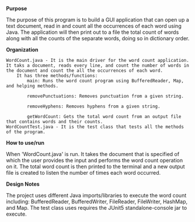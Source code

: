 ************Purpose************

The purpose of this program is to build a GUI application that can open up a text document, read in and count all the occurrences of each word using Java. The application will then print out to a file the total count of words along with all the counts of the separate words, doing so in dictionary order.


**********Organization**********

    WordCount.java - It is the main driver for the word count application. It taks a document, reads every line, and count the number of words in the document and count the all the occurrences of each word. 
        It has three methods/functions: 
            main: Runs the word count program using BufferedReader, Map, and helping methods.

            removePunctuations: Removes punctuation from a given string.

            removeHyphens: Removes hyphens from a given string.

            getWordCount: Gets the total word count from an output file that contains words and their counts.
    WordCountTest.java - It is the test class that tests all the methods of the program.

**********How to use/run**********

When 'WordCount.java' is run. It takes the document that is specified of which the user provides the input and performs the word count operation on it. The total word count is then printed to the terminal and a new output file is created to listen the number of times each word occurred.


**********Design Notes**********

The project uses different Java imports/libraries to execute the word count including: BufferedReader, BufferedWriter, FileReader, FileWriter, HashMap, and Map.
The test class uses requires the JUnit5 standalone-console jar to execute.